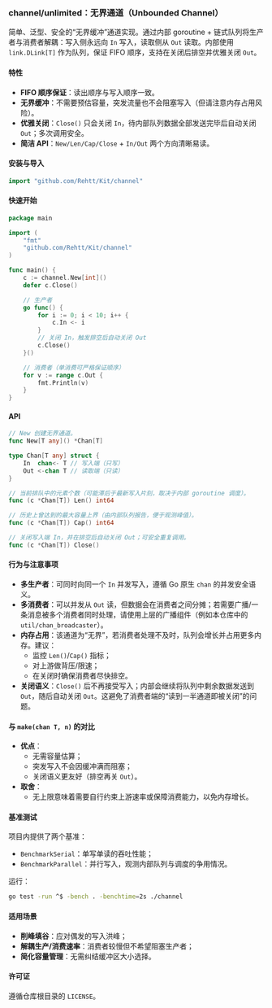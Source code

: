 ### channel/unlimited：无界通道（Unbounded Channel）

简单、泛型、安全的“无界缓冲”通道实现。通过内部 goroutine + 链式队列将生产者与消费者解耦：写入侧永远向 `In` 写入，读取侧从 `Out` 读取。内部使用 `link.DLink[T]` 作为队列，保证 FIFO 顺序，支持在关闭后排空并优雅关闭 `Out`。

#### 特性
- **FIFO 顺序保证**：读出顺序与写入顺序一致。
- **无界缓冲**：不需要预估容量，突发流量也不会阻塞写入（但请注意内存占用风险）。
- **优雅关闭**：`Close()` 只会关闭 `In`，待内部队列数据全部发送完毕后自动关闭 `Out`；多次调用安全。
- **简洁 API**：`New/Len/Cap/Close` + `In/Out` 两个方向清晰易读。

#### 安装与导入
```go
import "github.com/Rehtt/Kit/channel"
```

#### 快速开始
```go
package main

import (
    "fmt"
    "github.com/Rehtt/Kit/channel"
)

func main() {
    c := channel.New[int]()
    defer c.Close()

    // 生产者
    go func() {
        for i := 0; i < 10; i++ {
            c.In <- i
        }
        // 关闭 In，触发排空后自动关闭 Out
        c.Close()
    }()

    // 消费者（单消费可严格保证顺序）
    for v := range c.Out {
        fmt.Println(v)
    }
}
```

#### API
```go
// New 创建无界通道。
func New[T any]() *Chan[T]

type Chan[T any] struct {
    In  chan<- T // 写入端（只写）
    Out <-chan T // 读取端（只读）
}

// 当前排队中的元素个数（可能滞后于最新写入片刻，取决于内部 goroutine 调度）。
func (c *Chan[T]) Len() int64

// 历史上曾达到的最大容量上界（由内部队列报告，便于观测峰值）。
func (c *Chan[T]) Cap() int64

// 关闭写入端 In，并在排空后自动关闭 Out；可安全重复调用。
func (c *Chan[T]) Close()
```

#### 行为与注意事项
- **多生产者**：可同时向同一个 `In` 并发写入，遵循 Go 原生 `chan` 的并发安全语义。
- **多消费者**：可以并发从 `Out` 读，但数据会在消费者之间分摊；若需要广播/一条消息被多个消费者同时处理，请使用上层的广播组件（例如本仓库中的 `util/chan_broadcaster`）。
- **内存占用**：该通道为“无界”，若消费者处理不及时，队列会增长并占用更多内存。建议：
  - 监控 `Len()`/`Cap()` 指标；
  - 对上游做背压/限速；
  - 在关闭时确保消费者尽快排空。
- **关闭语义**：`Close()` 后不再接受写入；内部会继续将队列中剩余数据发送到 `Out`，随后自动关闭 `Out`。这避免了消费者端的“读到一半通道即被关闭”的问题。

#### 与 `make(chan T, n)` 的对比
- **优点**：
  - 无需容量估算；
  - 突发写入不会因缓冲满而阻塞；
  - 关闭语义更友好（排空再关 `Out`）。
- **取舍**：
  - 无上限意味着需要自行约束上游速率或保障消费能力，以免内存增长。

#### 基准测试
项目内提供了两个基准：
- `BenchmarkSerial`：单写单读的吞吐性能；
- `BenchmarkParallel`：并行写入，观测内部队列与调度的争用情况。

运行：
```bash
go test -run ^$ -bench . -benchtime=2s ./channel
```

#### 适用场景
- **削峰填谷**：应对偶发的写入洪峰；
- **解耦生产/消费速率**：消费者较慢但不希望阻塞生产者；
- **简化容量管理**：无需纠结缓冲区大小选择。

#### 许可证
遵循仓库根目录的 `LICENSE`。


